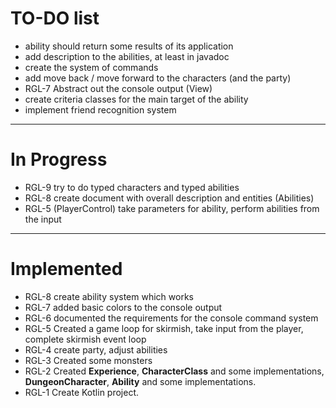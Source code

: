 # TO-DO list

* ability should return some results of its application
* add description to the abilities, at least in javadoc
* create the system of commands
* add move back / move forward to the characters (and the party)
* RGL-7 Abstract out the console output (View)
* create criteria classes for the main target of the ability 
* implement friend recognition system

----
# In Progress

* RGL-9 try to do typed characters and typed abilities
* RGL-8 create document with overall description and entities (Abilities)
* RGL-5 (PlayerControl) take parameters for ability, perform abilities from the input

----
# Implemented 

* RGL-8 create ability system which works
* RGL-7 added basic colors to the console output
* RGL-6 documented the requirements for the console command system
* RGL-5 Created a game loop for skirmish, take input from the player, complete skirmish event loop
* RGL-4 create party, adjust abilities
* RGL-3 Created some monsters
* RGL-2 Created **Experience**, **CharacterClass** and some implementations, **DungeonCharacter**,
    **Ability** and some implementations.
* RGL-1 Create Kotlin project.

